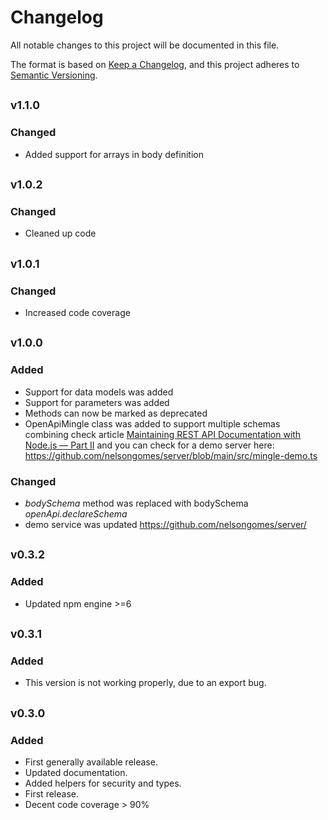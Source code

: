 # Changelog

All notable changes to this project will be documented in this file.

The format is based on [Keep a Changelog](https://keepachangelog.com/en/1.0.0/),
and this project adheres to [Semantic Versioning](https://semver.org/spec/v2.0.0.html).

## <sub>v1.1.0</sub>

### Changed

* Added support for arrays in body definition

## <sub>v1.0.2</sub>

### Changed

* Cleaned up code

## <sub>v1.0.1</sub>

### Changed

* Increased code coverage

## <sub>v1.0.0</sub>

### Added

* Support for data models was added
* Support for parameters was added
* Methods can now be marked as deprecated
* OpenApiMingle class was added to support multiple schemas combining check article [Maintaining REST API Documentation with Node.js — Part II](https://medium.com/pipedrive-engineering/maintaining-rest-api-documentation-with-node-js-part-ii-26d1a622d3fe) and you can check for a demo server here: https://github.com/nelsongomes/server/blob/main/src/mingle-demo.ts

### Changed

* *bodySchema* method was replaced with bodySchema *openApi.declareSchema*
* demo service was updated <https://github.com/nelsongomes/server/>

## <sub>v0.3.2</sub>

### Added

* Updated npm engine >=6

## <sub>v0.3.1</sub>

### Added

* This version is not working properly, due to an export bug.

## <sub>v0.3.0</sub>

### Added

* First generally available release.
* Updated documentation.
* Added helpers for security and types.
* First release.
* Decent code coverage > 90%